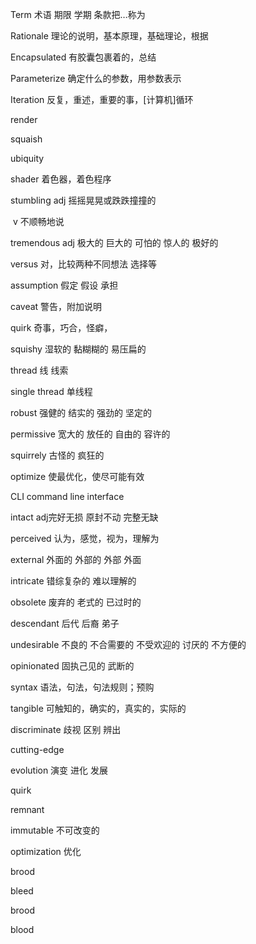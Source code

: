 Term  术语 期限 学期 条款把…称为

Rationale 理论的说明，基本原理，基础理论，根据

Encapsulated 有胶囊包裹着的，总结

Parameterize    确定什么的参数，用参数表示

Iteration 反复，重述，重要的事，[计算机]循环

render

squaish

ubiquity

shader 着色器，着色程序

stumbling adj 摇摇晃晃或跌跌撞撞的

​		v 不顺畅地说

tremendous adj 极大的 巨大的 可怕的 惊人的 极好的

versus  对，比较两种不同想法 选择等

assumption 假定 假设 承担

caveat 警告，附加说明

quirk 奇事，巧合，怪癖，

squishy 湿软的 黏糊糊的 易压扁的

thread 线 线索

single thread 单线程

robust 强健的 结实的 强劲的 坚定的

permissive 宽大的 放任的 自由的 容许的

squirrely  古怪的 疯狂的

optimize  使最优化，使尽可能有效

CLI command line interface 

intact  adj完好无损 原封不动 完整无缺

perceived 认为，感觉，视为，理解为

external 外面的 外部的  外部 外面

intricate 错综复杂的 难以理解的

obsolete 废弃的  老式的 已过时的 

descendant 后代 后裔 弟子

undesirable 不良的 不合需要的 不受欢迎的 讨厌的 不方便的

opinionated 固执己见的 武断的 

syntax 语法，句法，句法规则；预购

tangible 可触知的，确实的，真实的，实际的

discriminate 歧视 区别 辨出

cutting-edge

evolution 演变 进化 发展

quirk

remnant

immutable 不可改变的

optimization 优化

brood 

bleed 

brood 

blood